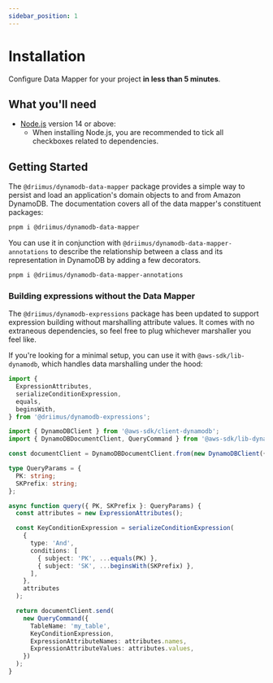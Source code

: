 ```yaml
---
sidebar_position: 1
---
```


# Installation

Configure Data Mapper for your project **in less than 5 minutes**.

## What you'll need

- [Node.js](https://nodejs.org/en/download/) version 14 or above:
  - When installing Node.js, you are recommended to tick all checkboxes related to dependencies.

## Getting Started

The `@driimus/dynamodb-data-mapper` package provides
a simple way to persist and load an application's domain objects to and from
Amazon DynamoDB. The documentation covers all of the data mapper's constituent packages:

```sh
pnpm i @driimus/dynamodb-data-mapper
```

You can use it in conjunction with `@driimus/dynamodb-data-mapper-annotations` to describe the relationship between a class and its representation in
DynamoDB by adding a few decorators.

```sh
pnpm i @driimus/dynamodb-data-mapper-annotations
```

### Building expressions without the Data Mapper

The `@driimus/dynamodb-expressions` package has been updated to support expression building without marshalling attribute values. It comes with no extraneous dependencies, so feel free to plug whichever marshaller you feel like.

If you're looking for a minimal setup, you can use it with `@aws-sdk/lib-dynamodb`, which handles data marshalling under the hood:

```ts
import {
  ExpressionAttributes,
  serializeConditionExpression,
  equals,
  beginsWith,
} from '@driimus/dynamodb-expressions';

import { DynamoDBClient } from '@aws-sdk/client-dynamodb';
import { DynamoDBDocumentClient, QueryCommand } from '@aws-sdk/lib-dynamodb';

const documentClient = DynamoDBDocumentClient.from(new DynamoDBClient({}));

type QueryParams = {
  PK: string;
  SKPrefix: string;
};

async function query({ PK, SKPrefix }: QueryParams) {
  const attributes = new ExpressionAttributes();

  const KeyConditionExpression = serializeConditionExpression(
    {
      type: 'And',
      conditions: [
        { subject: 'PK', ...equals(PK) },
        { subject: 'SK', ...beginsWith(SKPrefix) },
      ],
    },
    attributes
  );

  return documentClient.send(
    new QueryCommand({
      TableName: 'my_table',
      KeyConditionExpression,
      ExpressionAttributeNames: attributes.names,
      ExpressionAttributeValues: attributes.values,
    })
  );
}
```
